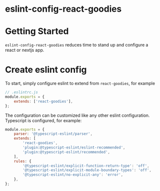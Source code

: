 eslint-config-react-goodies
============================

# Getting Started
`eslint-config-react-goodies` reduces time to stand up and configure a react or nextjs app.

# Create eslint config

To start, simply configure eslint to extend from `react-goodies`, for example

```javascript
// .eslintrc.js
module.exports = {
    extends: ['react-goodies'],
};

```

The configuration can be customized like any other eslint configuration. Typescript is configured, for example:

```javascript
module.exports = {
    parser: '@typescript-eslint/parser',
    extends: [
        'react-goodies',
        'plugin:@typescript-eslint/eslint-recommended',
        'plugin:@typescript-eslint/recommended',
    ],
    rules: {
        '@typescript-eslint/explicit-function-return-type': 'off',
        '@typescript-eslint/explicit-module-boundary-types': 'off',
        '@typescript-eslint/no-explicit-any': 'error',
    },
};
```